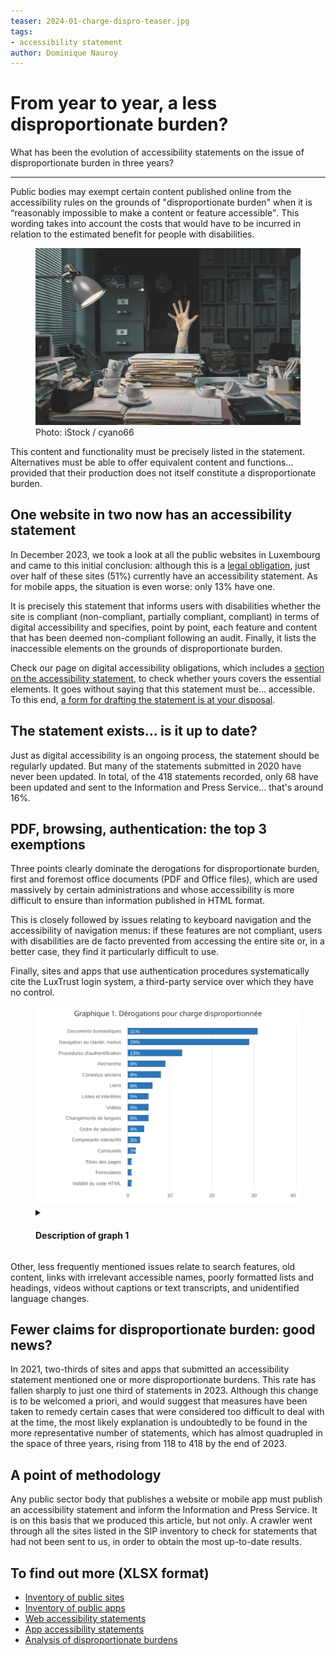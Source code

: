 ```yaml
---
teaser: 2024-01-charge-dispro-teaser.jpg
tags:
- accessibility statement
author: Dominique Nauroy
---
```


<script type="module" src="../../fr/news/2024-01-26-charge-dispro.js"></script>
<hgroup>
	<h1>From year to year, a less disproportionate burden?</h1>
	<p>What has been the evolution of accessibility statements on the issue of disproportionate burden in three years?</p>
</hgroup>
<hr>
<div class="intro">
    <p>Public bodies may exempt certain content published online from the accessibility rules on the grounds of "disproportionate burden" when it is <q>reasonably impossible to make a content or feature accessible</q>. This wording takes into account the costs that would have to be incurred in relation to the estimated benefit for people with disabilities.</p>
</div>
<figure role="group" aria-label="Photo: iStock / cyano66" class="pic">
    <img src="../../fr/news/img/2024-01-charge-dispro.jpg" alt="Illustration of an office worker overloaded with files">
    <figcaption>Photo: iStock / cyano66</figcaption>
</figure>
<p>This content and functionality must be precisely listed in the statement. Alternatives must be able to offer equivalent content and functions... provided that their production does not itself constitute a disproportionate burden.</p>
<h2>One website in two now has an accessibility statement</h2>
<p>In December 2023, we took a look at all the public websites in Luxembourg and came to this initial conclusion: although this is a <a href="https://legilux.public.lu/eli/etat/leg/loi/2019/05/28/a373/jo#art_5">legal obligation</a>, just over half of these sites (51%) currently have an accessibility statement. As for mobile apps, the situation is even worse: only 13% have one.</p>
<p>It is precisely this statement that informs users with disabilities whether the site is compliant (non-compliant, partially compliant, compliant) in terms of digital accessibility and specifies, point by point, each feature and content that has been deemed non-compliant following an audit. Finally, it lists the inaccessible elements on the grounds of disproportionate burden.</p>
<p>Check our page on digital accessibility obligations, which includes a <a href="https://accessibilite.public.lu/en/obligations.html#accessibility-statement">section on the accessibility statement</a>, to check whether yours covers the essential elements. It goes without saying that this statement must be... accessible. To this end, <a href="https://accessibilite.public.lu/en/tools/decla.html">a form for drafting the statement is at your disposal</a>.</p>
<h2>The statement exists... is it up to date?</h2>
<p>Just as digital accessibility is an ongoing process, the statement should be regularly updated. But many of the statements submitted in 2020 have never been updated. In total, of the 418 statements recorded, only 68 have been updated and sent to the Information and Press Service... that's around 16%.</p>
<h2>PDF, browsing, authentication: the top 3 exemptions</h2>
<p>Three points clearly dominate the derogations for disproportionate burden, first and foremost office documents (PDF and Office files), which are used massively by certain administrations and whose accessibility is more difficult to ensure than information published in HTML format.</p>
<p>This is closely followed by issues relating to keyboard navigation and the accessibility of navigation menus: if these features are not compliant, users with disabilities are de facto prevented from accessing the entire site or, in a better case, they find it particularly difficult to use.</p>
<p>Finally, sites and apps that use authentication procedures systematically cite the LuxTrust login system, a third-party service over which they have no control.</p>
<figure class="chart">
    <div id="dispro" class="h550">
        <img src="../../fr/news/img/2024-01-dispro-burden.svg" alt="Graph 1. Level of compliance of audited sites in 2023 (see description below).">
    </div>
    <details>
        <summary><h4>Description of graph 1</h4></summary>
        <div>
            <div class="highcharts-data-table"></div>
        </div>
        <p>This bar chart shows, in descending order, the elements most frequently mentioned as a disproportionate burden in accessibility statements, starting with office documents, keyboard navigation and authentication procedures, present in 31, 29 and 13% of statements respectively.</p>
    </details>
</figure>
<p>Other, less frequently mentioned issues relate to search features, old content, links with irrelevant accessible names, poorly formatted lists and headings, videos without captions or text transcripts, and unidentified language changes.</p>
<h2>Fewer claims for disproportionate burden: good news?</h2>
<p>In 2021, two-thirds of sites and apps that submitted an accessibility statement mentioned one or more disproportionate burdens. This rate has fallen sharply to just one third of statements in 2023. Although this change is to be welcomed a priori, and would suggest that measures have been taken to remedy certain cases that were considered too difficult to deal with at the time, the most likely explanation is undoubtedly to be found in the more representative number of statements, which has almost quadrupled in the space of three years, rising from 118 to 418 by the end of 2023.</p>
<h2>A point of methodology</h2>
<p>Any public sector body that publishes a website or mobile app must publish an accessibility statement and inform the Information and Press Service. It is on this basis that we produced this article, but not only. A crawler went through all the sites listed in the SIP inventory to check for statements that had not been sent to us, in order to obtain the most up-to-date results.</p>
<aside class="more">
    <h2>To find out more (XLSX format)</h2>
    <ul>
        <li><a href="https://data.public.lu/en/datasets/r/2c6ba70f-a41f-4c50-a224-033a94d00fa9">Inventory of public sites</a></li>
        <li><a href="https://data.public.lu/en/datasets/r/756ecd5c-75d2-49a6-9cf4-aa4c70a28f8c">Inventory of public apps</a></li>
        <li><a href="https://data.public.lu/en/datasets/r/13a50790-cb0c-431d-9f17-198decfdb584">Web accessibility statements</a></li>
        <li><a href="https://data.public.lu/en/datasets/r/6ed3e82a-0b52-4009-ba75-57c5af9b2d76">App accessibility statements</a></li>
        <li><a href="https://data.public.lu/en/datasets/analyse-de-la-charge-disproportionnee-dans-les-declarations-daccessibilite/">Analysis of disproportionate burdens</a></li>
    </ul>
</aside>